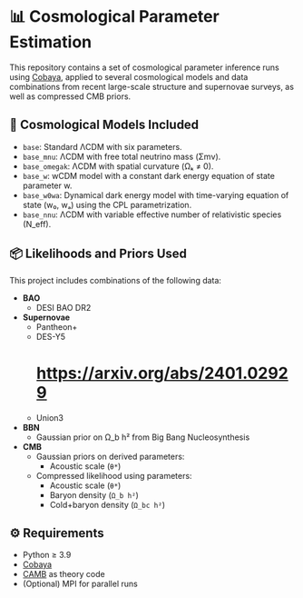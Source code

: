 # 📊 Cosmological Parameter Estimation

This repository contains a set of cosmological parameter inference runs using [Cobaya](https://cobaya.readthedocs.io/en/latest/), applied to several cosmological models and data combinations from recent large-scale structure and supernovae surveys, as well as compressed CMB priors.

## 🌌 Cosmological Models Included

- `base`: Standard ΛCDM with six parameters.
- `base_mnu`: ΛCDM with free total neutrino mass (Σmν).
- `base_omegak`: ΛCDM with spatial curvature (Ωₖ ≠ 0).
- `base_w`: wCDM model with a constant dark energy equation of state parameter w.
- `base_w0wa`: Dynamical dark energy model with time-varying equation of state (w₀, wₐ) using the CPL parametrization.
- `base_nnu`: ΛCDM with variable effective number of relativistic species (N_eff).

## 📦 Likelihoods and Priors Used

This project includes combinations of the following data:

- **BAO**
  - DESI BAO DR2
- **Supernovae**
  - Pantheon+
  - DES-Y5
    # https://arxiv.org/abs/2401.02929
  - Union3
- **BBN**
  - Gaussian prior on Ω_b h² from Big Bang Nucleosynthesis
- **CMB**
  - Gaussian priors on derived parameters:
    - Acoustic scale (`θ*`)
  - Compressed likelihood using parameters:
    - Acoustic scale (`θ*`)
    - Baryon density (`Ω_b h²`)
    - Cold+baryon density (`Ω_bc h²`)
  
## ⚙️ Requirements

- Python ≥ 3.9
- [Cobaya](https://cobaya.readthedocs.io)
- [CAMB](https://camb.info) as theory code
- (Optional) MPI for parallel runs
